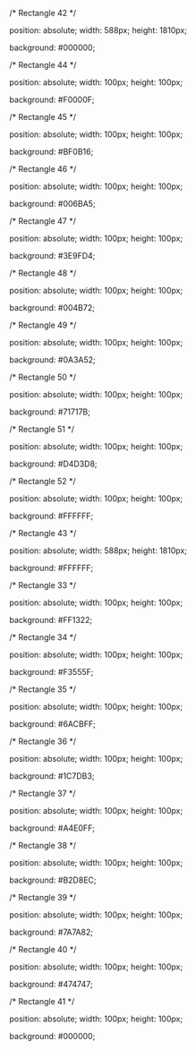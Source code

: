 /* Rectangle 42 */

position: absolute;
width: 588px;
height: 1810px;

background: #000000;


/* Rectangle 44 */

position: absolute;
width: 100px;
height: 100px;

background: #F0000F;


/* Rectangle 45 */

position: absolute;
width: 100px;
height: 100px;

background: #BF0B16;


/* Rectangle 46 */

position: absolute;
width: 100px;
height: 100px;

background: #006BA5;


/* Rectangle 47 */

position: absolute;
width: 100px;
height: 100px;

background: #3E9FD4;


/* Rectangle 48 */

position: absolute;
width: 100px;
height: 100px;

background: #004B72;


/* Rectangle 49 */

position: absolute;
width: 100px;
height: 100px;

background: #0A3A52;


/* Rectangle 50 */

position: absolute;
width: 100px;
height: 100px;

background: #71717B;


/* Rectangle 51 */

position: absolute;
width: 100px;
height: 100px;

background: #D4D3D8;


/* Rectangle 52 */

position: absolute;
width: 100px;
height: 100px;

background: #FFFFFF;


/* Rectangle 43 */

position: absolute;
width: 588px;
height: 1810px;

background: #FFFFFF;


/* Rectangle 33 */

position: absolute;
width: 100px;
height: 100px;

background: #FF1322;


/* Rectangle 34 */

position: absolute;
width: 100px;
height: 100px;

background: #F3555F;


/* Rectangle 35 */

position: absolute;
width: 100px;
height: 100px;

background: #6ACBFF;


/* Rectangle 36 */

position: absolute;
width: 100px;
height: 100px;

background: #1C7DB3;


/* Rectangle 37 */

position: absolute;
width: 100px;
height: 100px;

background: #A4E0FF;


/* Rectangle 38 */

position: absolute;
width: 100px;
height: 100px;

background: #B2D8EC;


/* Rectangle 39 */

position: absolute;
width: 100px;
height: 100px;

background: #7A7A82;


/* Rectangle 40 */

position: absolute;
width: 100px;
height: 100px;

background: #474747;


/* Rectangle 41 */

position: absolute;
width: 100px;
height: 100px;

background: #000000;
